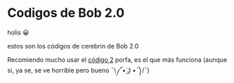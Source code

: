 # Codigos de Bob 2.0

holis 😀

estos son los códigos de cerebrin de Bob 2.0

Recomiendo mucho usar el [código 2](/Codigo2/) porfa, es el que más funciona (aunque si, ya se, se ve horrible pero bueno ¯⁠\⁠_⁠༼⁠ ⁠•́⁠ ͜⁠ʖ⁠ ⁠•̀⁠ ⁠༽⁠_⁠/⁠¯)
